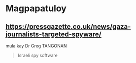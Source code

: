 # Magpapatuloy

## https://pressgazette.co.uk/news/gaza-journalists-targeted-spyware/

mula kay Dr Greg TANGONAN 

> Israeli spy software
